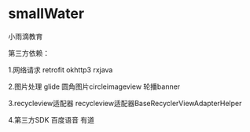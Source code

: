 # smallWater

小雨滴教育

第三方依赖：

1.网络请求
    retrofit
    okhttp3
    rxjava 
    
2.图片处理
    glide
    圆角图片circleimageview
    轮播banner
    
3.recycleview适配器
    recycleview适配器BaseRecyclerViewAdapterHelper
    
4.第三方SDK
    百度语音
    有道
    
